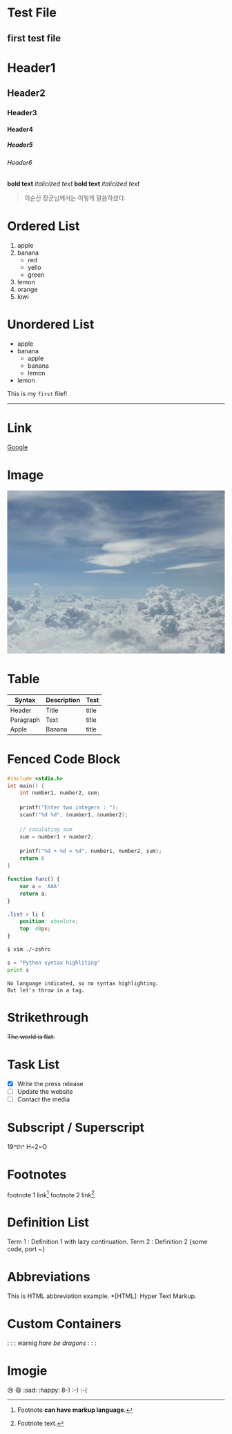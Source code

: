 # Test File
## first test file

# Header1
## Header2
### Header3
#### Header4
##### Header5
###### Header6

**bold text**
*italicized text*
__bold text__
_italicized text_

> 이순신 장군님께서는 이렇게 말씀하셨다.

# Ordered List
1. apple
2. banana
    - red
    - yello
    - green
3. lemon
9. orange
5. kiwi

# Unordered List
- apple
- banana
    - apple
    - banana
    - lemon
- lemon

This is my `first` file!!

---

# Link
[Google](http://www.google.com)

# Image
![cloud image](cloud.jpg)

# Table
| Syntax | Description | Test |
| ------ | ------ | ----- |
| Header | Title | title |
| Paragraph | Text | title |
| Apple | Banana | title |

# Fenced Code Block
```c
#include <stdio.h>
int main() {
    int number1, number2, sum;

    printf("Enter two integers : ");
    scanf("%d %d", &number1, &number2);

    // caculating sum
    sum = number1 + number2;

    printf("%d + %d = %d", number1, number2, sum);
    return 0
}
```

```javascript
function func() {
    var a = 'AAA'
    return a;
}
```

```css
.list > li {
    position: absolute;
    top: 40px;
}
```

```bash
$ vim ./~zshrc
```

```python 
s = "Python syntax highliting"
print s
```

```
No language indicated, so no syntax highlighting.
But let's throw in a tag.
```

# Strikethrough
~~The world is flat.~~

# Task List
- [x] Write the press release
- [ ] Update the website
- [ ] Contact the media

# Subscript / Superscript
19^th^
H~2~O

# Footnotes
footnote 1 link[^first]
footnote 2 link[^second]

[^first]: Footnote **can have markup language**.
[^second]: Footnote text.

# Definition List
Term 1
:   Definition 1
with lazy continuation.
Term 2
:   Definition 2
        {some code, port ~}

# Abbreviations
This is HTML abbreviation example.
*[HTML]: Hyper Text Markup.

# Custom Containers
: : : warnig
*hare be dragons*
: : :

# Imogie
:cry: :smile: :sad: :happy:
8-) :-) :-(


